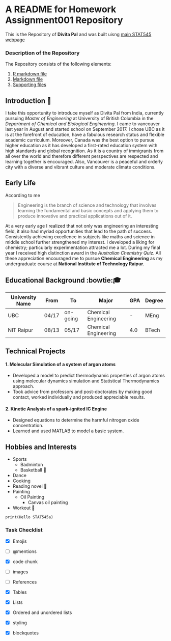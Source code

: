 # A README for Homework Assignment001 Repository
This is the Repository of **Divita Pal** and was built uisng [main STAT545 webpage](http://stat545.com/index.html)

### Description of the Repository
The Repository consists of the following elements:
1. [R markdown file](https://github.com/STAT545-UBC-students/hw01-divita95/blob/master/hw01_gapminder.Rmd)
2. [Markdown file](https://github.com/STAT545-UBC-students/hw01-divita95/blob/master/hw01_gapminder.md)
3. [Supporting files](https://github.com/STAT545-UBC-students/hw01-divita95/tree/master/hw01_gapminder_files/figure-markdown_strict)

## Introduction :raising_hand:
I take this opportunity to introduce myself as Divita Pal from India, currently pursuing *Master of Engineering* at University of British Columbia in the *Department of Chemical and Biological Engineering*. I came to vancouver last year in August and started school on September 2017. I chose UBC as it is at the forefront of education, have a fabulous research status and flexible academic curriculum. Moreover, Canada was the best option to pursue higher education as it has developed a first-rated education system with high standards and global recognition. As it is a country of immigrants from all over the world and therefore different perspectives are respected and learning together is encouraged. Also, Vancouver is a peaceful and orderly city with a diverse and vibrant culture and moderate climate conditions.

## Early Life 
According to me
> Engineering is the branch of science and technology that involves learning the fundamental and basic concepts and applying them to produce innovative and practical applications out of it.

At a very early age I realized that not only was engineering an interesting field, it also had myriad opportunities that lead to the path of success. Consistently achieving excellence in subjects like maths and science in middle school further strengthened my interest. I developed a liking for chemistry; particularly experimentation attracted me a lot. During my final year I received high distinction award in the *Australian Chemistry Quiz*. All these appreciation encouraged me to pursue **Chemical Engineering** as my undergraduate course at **National Institute of Technology Raipur**.

## Educational Background :bowtie::mortar_board:
|**University Name**|   **From**    |   **To**     |       **Major**         |**GPA**|**Degree**|
|-------------------|---------------|--------------|-------------------------|-------|----------|
|     UBC           |     04/17     |   on-going   | Chemical Engineering    |  -    |  MEng    |
|    NIT Raipur     |     08/13     |     05/17    | Chemical Engineering    |  4.0  |  BTech   |

## Technical Projects
#### 1. Molecular Simulation of a system of argon atoms
  - Developed a model to predict thermodynamic properties of argon atoms using molecular dynamics simulation and Statistical  Thermodynamics approach.
  - Took advice from professors and post-doctorates by making good contact, worked individually and produced appreciable results.
#### 2. Kinetic Analysis of a spark-ignited IC Engine
-	Designed equations to determine the harmful nitrogen oxide concentration.
- Learned and used MATLAB to model a basic system.

## Hobbies and Interests
- Sports
    - Badminton
    - Basketball :basketball:
- Dance 
- Cooking
- Reading novel :notebook_with_decorative_cover:
- Painting
    - Oil Painting
      - Canvas oil painting
- Workout :muscle:

```{r}
print(Hello STAT545a)
```

### Task Checklist
- [x] Emojis
- [ ] @mentions
- [x] code chunk
- [ ] images
- [ ] References
- [x] Tables
- [x] Lists
- [x] Ordered and unordered lists
- [x] styling
- [x] blockquotes




		
